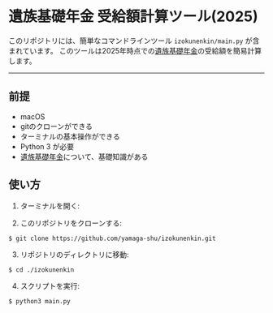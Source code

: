 # 遺族基礎年金 受給額計算ツール(2025)

このリポジトリには、簡単なコマンドラインツール `izokunenkin/main.py` が含まれています。
このツールは2025年時点での[遺族基礎年金](https://www.nenkin.go.jp/service/jukyu/seido/izokunenkin/jukyu-yoken/20150401-04.html)の受給額を簡易計算します。


---

## 前提
- macOS
- gitのクローンができる
- ターミナルの基本操作ができる
- Python 3 が必要
- [遺族基礎年金](https://www.nenkin.go.jp/service/jukyu/seido/izokunenkin/jukyu-yoken/20150401-04.html)について、基礎知識がある

## 使い方

1. ターミナルを開く:

2. このリポジトリをクローンする:
```
$ git clone https://github.com/yamaga-shu/izokunenkin.git
```

3. リポジトリのディレクトリに移動:
```
$ cd ./izokunenkin
```

4. スクリプトを実行:
```
$ python3 main.py
```
